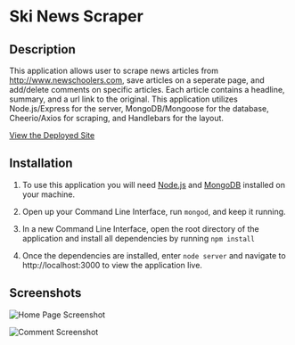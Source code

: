 # Ski News Scraper

## Description
This application allows user to scrape news articles from http://www.newschoolers.com, save articles on a seperate page, and add/delete comments on specific articles. Each article contains a headline, summary, and a url link to the original. This application utilizes Node.js/Express for the server, MongoDB/Mongoose for the database, Cheerio/Axios for scraping, and Handlebars for the layout.

[View the Deployed Site](https://rocky-brook-53317.herokuapp.com/)

## Installation
1. To use this application you will need [Node.js](https://nodejs.org/en/download/) and [MongoDB](https://www.mongodb.com/download-center) installed on your machine.

2. Open up your Command Line Interface, run ```mongod```, and keep it running.

3. In a new Command Line Interface, open the root directory of the application and install all dependencies by running 
```npm install```

4. Once the dependencies are installed, enter ```node server``` and navigate to http://localhost:3000 to view the application live.

## Screenshots
![Home Page Screenshot](public/assets/images/scraper.png)

![Comment Screenshot](public/assets/images/scraper-comments.png)
